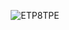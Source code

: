 <p align="center"> 
  <img src="https://github-readme-stats.vercel.app/api?username=ETP8TPE&show_icons=true" alt="ETP8TPE" />
 </p>
